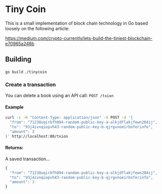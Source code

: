 # Tiny Coin
This is a small implementation of block chain technology in Go based loosely on the following article:

https://medium.com/crypto-currently/lets-build-the-tiniest-blockchain-e70965a248b

## Building
`go build`
`./tinycoin`

### Create a transaction
You can delete a book using an API call:
`POST /txion`
#### Example
```bash
curl -i -H "Content-Type: application/json" -X POST -d '{
  "from": "71238uqirbfh894-random-public-key-a-alkjdflakjfewn204ij",
  "to": "93j4ivnqiopvh43-random-public-key-b-qjrgvnoeirbnferinfo",
  "amount": 3
}' http://localhost:80/txion
```
#### Returns:
A saved transaction...
```javascript
{
  "from": "71238uqirbfh894-random-public-key-a-alkjdflakjfewn204ij",
  "to": "93j4ivnqiopvh43-random-public-key-b-qjrgvnoeirbnferinfo",
  "amount": 3
}
```
